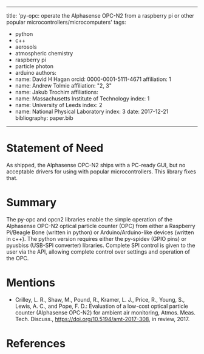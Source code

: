  ---
 title: 'py-opc: operate the Alphasense OPC-N2 from a raspberry pi or other popular microcontrollers/microcomputers'
 tags:
  - python
  - c++
  - aerosols
  - atmospheric chemistry
  - raspberry pi
  - particle photon
  - arduino
 authors:
  - name: David H Hagan
    orcid: 0000-0001-5111-4671
    affiliation: 1
  - name: Andrew Tolmie
    affiliation: "2, 3"
  - name: Jakub Trochim
 affiliations:
  - name: Massachusetts Institute of Technology
    index: 1
  - name: University of Leeds
    index: 2
  - name: National Physical Laboratory
    index: 3
 date: 2017-12-21
 bibliography: paper.bib
 ---

# Statement of Need

As shipped, the Alphasense OPC-N2 ships with a PC-ready GUI, but no acceptable drivers for using with popular microcontrollers. This library fixes that.

# Summary

The py-opc and opcn2 libraries enable the simple operation of the Alphasense OPC-N2 optical particle counter (OPC) from either a Raspberry Pi/Beagle Bone (written in python) or Arduino/Arduino-like devices (written in c++). The python version requires either the py-spidev (GPIO pins) or pyusbiss (USB-SPI converter) libraries. Complete SPI control is given to the user via the API, allowing complete control over settings and operation of the OPC.

# Mentions

  * Crilley, L. R., Shaw, M., Pound, R., Kramer, L. J., Price, R., Young, S., Lewis, A. C., and Pope, F. D.: Evaluation of a low-cost optical particle counter (Alphasense OPC-N2) for ambient air monitoring, Atmos. Meas. Tech. Discuss., https://doi.org/10.5194/amt-2017-308, in review, 2017.

# References
